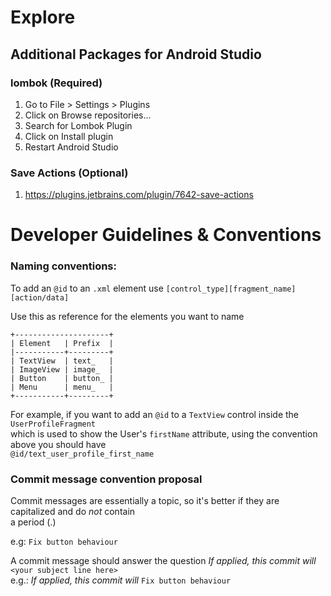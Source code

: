 # Explore

## Additional Packages for Android Studio

### lombok (Required)

 1. Go to File > Settings > Plugins
 2. Click on Browse repositories...
 3. Search for Lombok Plugin
 4. Click on Install plugin
 5. Restart Android Studio 
 
### Save Actions (Optional)
 
 1. https://plugins.jetbrains.com/plugin/7642-save-actions
 
 
 
 
# Developer Guidelines & Conventions
 
### Naming conventions:
To add an  `@id` to an `.xml` element use `[control_type][fragment_name][action/data]`

Use this as reference for the elements you want to name
```
+---------------------+
| Element   | Prefix  |
|-----------+---------+
| TextView  | text_   |
| ImageView | image_  |
| Button    | button_ |
| Menu      | menu_   |
+-----------+---------+
```

For example, if you want to add an `@id` to a `TextView` control inside the `UserProfileFragment`  
which is used to show the User's `firstName` attribute, using the convention above you should have  
`@id/text_user_profile_first_name`  


### Commit message convention proposal

Commit messages are essentially a topic, so it's better if they are capitalized and do *not* contain  
a period (.)

e.g: `Fix button behaviour`

A commit message should answer the question  _If applied, this commit will_ `<your subject line here>`  
e.g.: _If applied, this commit will_ `Fix button behaviour`
    
 